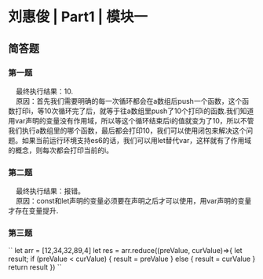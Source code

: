 <h1>刘惠俊 | Part1 | 模块一</h1>
<h2>简答题</h2>

<h3>第一题</h3>
  &nbsp;&nbsp;&nbsp;&nbsp;最终执行结果：10.<br/>
  &nbsp;&nbsp;&nbsp;&nbsp;原因：首先我们需要明确的每一次循环都会在a数组后push一个函数，这个函数打印i，等10次循环完了后，就等于往a数组里push了10个打印i的函数.我们知道用var声明的变量没有作用域，所以等这个循环结束后i的值就变为了10，所以不管我们执行a数组里的哪个函数，最后都会打印10，我们可以使用闭包来解决这个问题。如果当前运行环境支持es6的话，我们可以用let替代var，这样就有了作用域的概念，则每次都会打印当前的i。
<h3>第二题</h3>
&nbsp;&nbsp;&nbsp;&nbsp;最终执行结果：报错。<br/>
&nbsp;&nbsp;&nbsp;&nbsp;原因：const和let声明的变量必须要在声明之后才可以使用，用var声明的变量才存在变量提升.
<h3>第三题</h3>
``
    let arr = [12,34,32,89,4]
    let res = arr.reduce((preValue, curValue)=>{
      let result;
      if (preValue < curValue) {
        result = preValue
      } else {
        result = curValue
      }
      return result
    })
``
  
